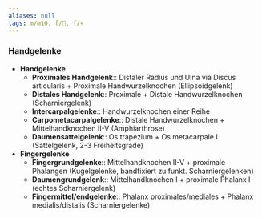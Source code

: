 ```yaml
---
aliases: null
tags: m/m10, f/🦴, f/💀
---
```

### Handgelenke 
- **Handgelenke**
	- **Proximales Handgelenk**:: Distaler Radius und Ulna via Discus articularis + Proximale Handwurzelknochen (Ellipsoidgelenk)
	- **Distales Handgelenk**:: Proximale + Distale Handwurzelknochen (Scharniergelenk)
	- **Intercarpalgelenke**:: Handwurzelknochen einer Reihe
	- **Carpometacarpalgelenke**:: Distale Handwurzelknochen + Mittelhandknochen II-V (Amphiarthrose)
	- **Daumensattelgelenk**:: Os trapezium + Os metacarpale I (Sattelgelenk, 2-3 Freiheitsgrade)
- **Fingergelenke**
	- **Fingergrundgelenke**:: Mittelhandknochen II-V + proximale Phalangen (Kugelgelenke, bandfixiert zu funkt. Scharniergelenken)
	- **Daumengrundgelenk**:: Mittelhandknochen I + proximale Phalanx I (echtes Scharniergelenk)
	- **Fingermittel/endgelenke**:: Phalanx proximales/mediales + Phalanx medialis/distalis (Scharniergelenke)